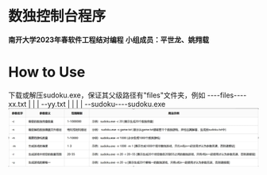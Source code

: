 # 数独控制台程序
**南开大学2023年春软件工程结对编程**
**小组成员：平世龙、姚翙载**
# How to Use
下载或解压sudoku.exe，保证其父级路径有"files"文件夹，例如
----files----xx.txt
  |         |
  |         --yy.txt
  |         |
  |
  |
  --sudoku----sudoku.exe
![todo](./imgs/todo.jpg)
